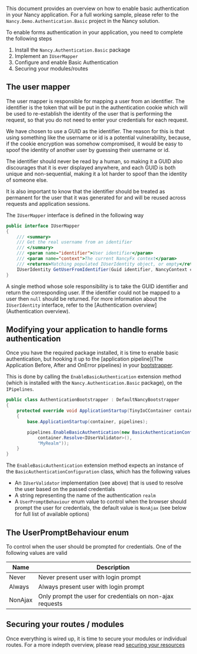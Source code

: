 This document provides an overview on how to enable basic authentication in your Nancy application. For a full working sample, please refer to the `Nancy.Demo.Authentication.Basic` project in the Nancy solution.

To enable forms authentication in your application, you need to complete the following steps

1. Install the `Nancy.Authentication.Basic` package
1. Implement an `IUserMapper`
1. Configure and enable Basic Authentication
1. Securing your modules/routes

## The user mapper

The user mapper is responsible for mapping a user from an identifier. The identifier is the token that will be put in the authentication cookie which will be used to re-establish the identity of the user that is performing the request, so that you do not need to enter your credentials for each request.

We have chosen to use a GUID as the identifier. The reason for this is that using something like the username or id is a potential vulnerability, because, if the cookie encryption was somehow compromised,  it would be easy to spoof the identity of another user by guessing their username or id.

The identifier should never be read by a human, so making it a GUID also discourages that it is ever displayed anywhere, and each GUID is both unique and non-sequential, making it a lot harder to spoof than the identity of someone else.

It is also important to know that the identifier should be treated as permanent for the user that it was generated for and will be reused across requests and application sessions. 

The `IUserMapper` interface is defined in the following way

```c#
public interface IUserMapper
{
    /// <summary>
    /// Get the real username from an identifier
    /// </summary>
    /// <param name="identifier">User identifier</param>
    /// <param name="context">The current NancyFx context</param>
    /// <returns>Matching populated IUserIdentity object, or empty</returns>
    IUserIdentity GetUserFromIdentifier(Guid identifier, NancyContext context);
}
```

A single method whose sole responsibility is to take the GUID identifier and return the corresponding user. If the identifier could not be mapped to a user then `null` should be returned. For more information about the `IUserIdentity` interface, refer to the [Authentication overview](Authentication overview).

## Modifying your application to handle forms authentication

Once you have the required package installed, it is time to enable basic authentication, but hooking it up to the [application pipeline](The Application Before, After and OnError pipelines) in your [bootstrapper](Bootstrapper).

This is done by calling the `EnableBasicAuthentication` extension method (which is installed with the `Nancy.Authentication.Basic` package), on the `IPipelines`.

```c#
public class AuthenticationBootstrapper : DefaultNancyBootstrapper
{
    protected override void ApplicationStartup(TinyIoCContainer container, IPipelines pipelines)
    {
        base.ApplicationStartup(container, pipelines);

        pipelines.EnableBasicAuthentication(new BasicAuthenticationConfiguration(                   
            container.Resolve<IUserValidator>(),
            "MyRealm"));
    }
}
```

The `EnableBasicAuthentication` extension method expects an instance of the `BasicAuthenticationConfiguration` class, which has the following values

- An `IUserValidator` implementation (see above) that is used to resolve the user based on the passed credentials
- A string representing the name of the authentication `realm`
- A `UserPromptBehaviour` enum value to control when the browser should prompt the user for credentials, the default value is `NonAjax` (see below for full list of available options)

## The UserPromptBehaviour enum

To control when the user should be prompted for credentials. One of the following values are valid

|Name|Description|
|----|-----------|
|Never|Never present user with login prompt|
|Always|Always present user with login prompt|
|NonAjax|Only prompt the user for credentials on non-ajax requests|

## Securing your routes / modules

Once everything is wired up, it is time to secure your modules or individual routes. For a more indepth overview, please read [securing your resources](Authentication-overview#securing-your-resources)